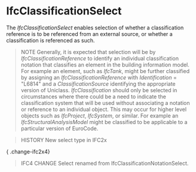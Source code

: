 # IfcClassificationSelect

The _IfcClassificationSelect_ enables selection of whether a classification reference is to be referenced from an external source, or whether a classification is referenced as such.
<!-- end of short definition -->


> NOTE Generally, it is expected that selection will be by _IfcClassificationReference_ to identify an individual classification notation that classifies an element in the building information model. For example an element, such as _IfcTank_, might be further classified by assigning an _IfcClassificationReference_ with _Identification_ = "L6814" and a _ClassificationSource_ identifying the appropriate version of Uniclass. _IfcClassification_ should only be selected in circumstances where there could be a need to indicate the classification system that will be used without associating a notation or reference to an individual object. This may occur for higher level objects such as _IfcProject_, _IfcSystem_, or similar. For example an _IfcStructuralAnalysisModel_ might be classified to be applicable to a particular version of EuroCode.

> HISTORY New select type in IFC2x

{ .change-ifc2x4}
> IFC4 CHANGE Select renamed from IfcClassificationNotationSelect.
